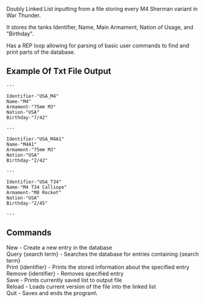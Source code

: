 Doubly Linked List inputting from a file storing every M4 Sherman variant in War Thunder.

It stores the tanks Identifier, Name, Main Armament, Nation of Usage, and "Birthday".

Has a REP loop allowing for parsing of basic user commands to find and print parts of the database.

## Example Of Txt File Output

```
---

Identifier-"USA_M4"
Name-"M4"
Armament-"75mm M3"
Nation-"USA"
Birthday-"7/42"

---

Identifier-"USA_M4A1"
Name-"M4A1"
Armament-"75mm M3"
Nation-"USA"
Birthday-"2/42"

---

Identifier-"USA_T34"
Name-"M4 T34 Calliope"
Armament-"M8 Rocket"
Nation-"USA"
Birthday-"2/45"

---

```

## Commands
New - Create a new entry in the database\
Query {search term} - Searches the database for entries containing {search term}\
Print {identifier} - Prints the stored information about the specified entry\
Remove {identifier} - Removes specified entry\
Save - Prints currently saved list to output file\
Reload - Loads current version of the file into the linked list\
Quit - Saves and ends the program\
